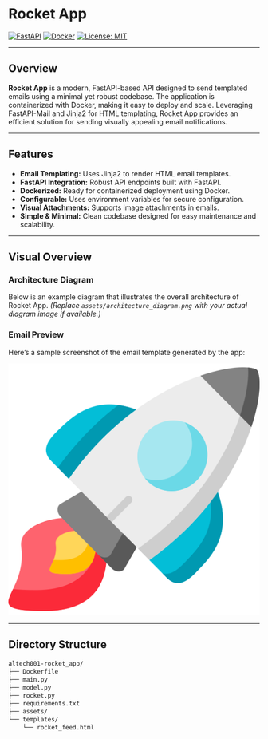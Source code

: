 # Rocket App

[![FastAPI](https://img.shields.io/badge/FastAPI-%23121011.svg?style=for-the-badge&logo=fastapi&logoColor=white)](https://fastapi.tiangolo.com/)
[![Docker](https://img.shields.io/badge/Docker-2496ED?style=for-the-badge&logo=docker&logoColor=white)](https://www.docker.com/)
[![License: MIT](https://img.shields.io/badge/License-MIT-yellow.svg)](LICENSE)

---

## Overview

**Rocket App** is a modern, FastAPI-based API designed to send templated emails using a minimal yet robust codebase. The application is containerized with Docker, making it easy to deploy and scale. Leveraging FastAPI-Mail and Jinja2 for HTML templating, Rocket App provides an efficient solution for sending visually appealing email notifications.

---

## Features

- **Email Templating:** Uses Jinja2 to render HTML email templates.
- **FastAPI Integration:** Robust API endpoints built with FastAPI.
- **Dockerized:** Ready for containerized deployment using Docker.
- **Configurable:** Uses environment variables for secure configuration.
- **Visual Attachments:** Supports image attachments in emails.
- **Simple & Minimal:** Clean codebase designed for easy maintenance and scalability.

---

## Visual Overview

### Architecture Diagram

Below is an example diagram that illustrates the overall architecture of Rocket App. *(Replace `assets/architecture_diagram.png` with your actual diagram image if available.)*



### Email Preview

Here’s a sample screenshot of the email template generated by the app:

![Email Template Screenshot](assets/rocket.png)

---

## Directory Structure

```plaintext
altech001-rocket_app/
├── Dockerfile
├── main.py
├── model.py
├── rocket.py
├── requirements.txt
├── assets/
└── templates/
    └── rocket_feed.html
